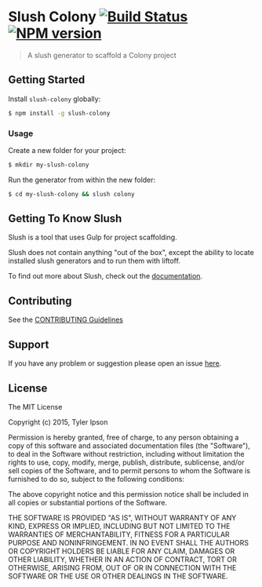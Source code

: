 # Slush Colony [![Build Status](https://secure.travis-ci.org/loremipson/slush-colony.png?branch=master)](https://travis-ci.org/loremipson/slush-colony) [![NPM version](https://badge-me.herokuapp.com/api/npm/slush-colony.png)](http://badges.enytc.com/for/npm/slush-colony)

> A slush generator to scaffold a Colony project


## Getting Started

Install `slush-colony` globally:

```bash
$ npm install -g slush-colony
```

### Usage

Create a new folder for your project:

```bash
$ mkdir my-slush-colony
```

Run the generator from within the new folder:

```bash
$ cd my-slush-colony && slush colony
```

## Getting To Know Slush

Slush is a tool that uses Gulp for project scaffolding.

Slush does not contain anything "out of the box", except the ability to locate installed slush generators and to run them with liftoff.

To find out more about Slush, check out the [documentation](https://github.com/slushjs/slush).

## Contributing

See the [CONTRIBUTING Guidelines](https://github.com/loremipson/slush-colony/blob/master/CONTRIBUTING.md)

## Support
If you have any problem or suggestion please open an issue [here](https://github.com/loremipson/slush-colony/issues).

## License 

The MIT License

Copyright (c) 2015, Tyler Ipson

Permission is hereby granted, free of charge, to any person
obtaining a copy of this software and associated documentation
files (the "Software"), to deal in the Software without
restriction, including without limitation the rights to use,
copy, modify, merge, publish, distribute, sublicense, and/or sell
copies of the Software, and to permit persons to whom the
Software is furnished to do so, subject to the following
conditions:

The above copyright notice and this permission notice shall be
included in all copies or substantial portions of the Software.

THE SOFTWARE IS PROVIDED "AS IS", WITHOUT WARRANTY OF ANY KIND,
EXPRESS OR IMPLIED, INCLUDING BUT NOT LIMITED TO THE WARRANTIES
OF MERCHANTABILITY, FITNESS FOR A PARTICULAR PURPOSE AND
NONINFRINGEMENT. IN NO EVENT SHALL THE AUTHORS OR COPYRIGHT
HOLDERS BE LIABLE FOR ANY CLAIM, DAMAGES OR OTHER LIABILITY,
WHETHER IN AN ACTION OF CONTRACT, TORT OR OTHERWISE, ARISING
FROM, OUT OF OR IN CONNECTION WITH THE SOFTWARE OR THE USE OR
OTHER DEALINGS IN THE SOFTWARE.

